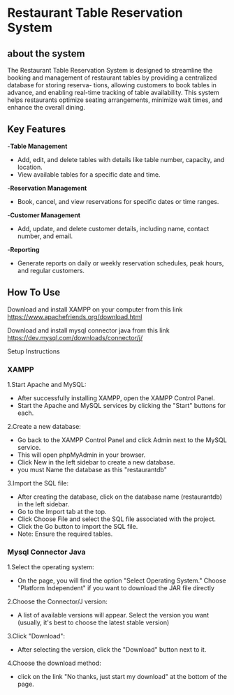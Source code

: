 # Restaurant Table Reservation System

## about the system
The Restaurant Table Reservation System is designed to streamline the booking and
management of restaurant tables by providing a centralized database for storing reserva-
tions, allowing customers to book tables in advance, and enabling real-time tracking of
table availability. This system helps restaurants optimize seating arrangements, minimize
wait times, and enhance the overall dining.

## Key Features

-**Table Management**
  - Add, edit, and delete tables with details like table number, capacity, and location.
  - View available tables for a specific date and time.

-**Reservation Management**
  - Book, cancel, and view reservations for specific dates or time ranges.

-**Customer Management**
  - Add, update, and delete customer details, including name, contact number, and email.

-**Reporting**
  - Generate reports on daily or weekly reservation schedules, peak hours, and regular customers.

## How To Use
Download and install XAMPP on your computer from this link https://www.apachefriends.org/download.html

Download and install mysql connector java from this link https://dev.mysql.com/downloads/connector/j/

Setup Instructions

### XAMPP

1.Start Apache and MySQL:
- After successfully installing XAMPP, open the XAMPP Control Panel.
- Start the Apache and MySQL services by clicking the "Start" buttons for each.


2.Create a new database:
- Go back to the XAMPP Control Panel and click Admin next to the MySQL service.
- This will open phpMyAdmin in your browser.
- Click New in the left sidebar to create a new database.
- you must Name the database as this "restaurantdb" 


3.Import the SQL file:
- After creating the database, click on the database name (restaurantdb) in the left sidebar.
- Go to the Import tab at the top.
- Click Choose File and select the SQL file associated with the project.
- Click the Go button to import the SQL file.
- Note: Ensure the required tables.

### Mysql Connector Java

1.Select the operating system:
- On the page, you will find the option "Select Operating System." Choose "Platform Independent" if you want to download the JAR file directly

2.Choose the Connector/J version:
- A list of available versions will appear. Select the version you want (usually, it's best to choose the latest stable version)

3.Click "Download":
- After selecting the version, click the "Download" button next to it.

4.Choose the download method:
- click on the link "No thanks, just start my download" at the bottom of the page.
